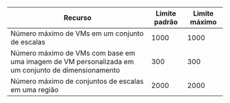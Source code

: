 | Recurso | Limite padrão | Limite máximo |
| --- | --- | --- |
| Número máximo de VMs em um conjunto de escalas |1000 |1000 |
| Número máximo de VMs com base em uma imagem de VM personalizada em um conjunto de dimensionamento|300 |300 |
| Número máximo de conjuntos de escalas em uma região |2000 |2000 |

